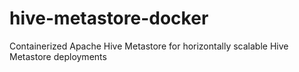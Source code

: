 # hive-metastore-docker
Containerized Apache Hive Metastore for horizontally scalable Hive Metastore deployments
